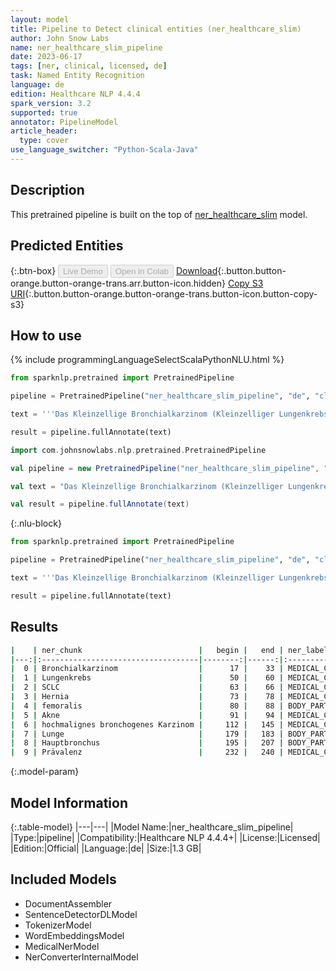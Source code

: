 ```yaml
---
layout: model
title: Pipeline to Detect clinical entities (ner_healthcare_slim)
author: John Snow Labs
name: ner_healthcare_slim_pipeline
date: 2023-06-17
tags: [ner, clinical, licensed, de]
task: Named Entity Recognition
language: de
edition: Healthcare NLP 4.4.4
spark_version: 3.2
supported: true
annotator: PipelineModel
article_header:
  type: cover
use_language_switcher: "Python-Scala-Java"
---
```


## Description

This pretrained pipeline is built on the top of [ner_healthcare_slim](https://nlp.johnsnowlabs.com/2021/04/01/ner_healthcare_slim_de.html) model.

## Predicted Entities



{:.btn-box}
<button class="button button-orange" disabled>Live Demo</button>
<button class="button button-orange" disabled>Open in Colab</button>
[Download](https://s3.amazonaws.com/auxdata.johnsnowlabs.com/clinical/models/ner_healthcare_slim_pipeline_de_4.4.4_3.2_1686963109767.zip){:.button.button-orange.button-orange-trans.arr.button-icon.hidden}
[Copy S3 URI](s3://auxdata.johnsnowlabs.com/clinical/models/ner_healthcare_slim_pipeline_de_4.4.4_3.2_1686963109767.zip){:.button.button-orange.button-orange-trans.button-icon.button-copy-s3}

## How to use


<div class="tabs-box" markdown="1">
{% include programmingLanguageSelectScalaPythonNLU.html %}

```python
from sparknlp.pretrained import PretrainedPipeline

pipeline = PretrainedPipeline("ner_healthcare_slim_pipeline", "de", "clinical/models")

text = '''Das Kleinzellige Bronchialkarzinom (Kleinzelliger Lungenkrebs, SCLC) ist Hernia femoralis, Akne, einseitig, ein hochmalignes bronchogenes Karzinom, das überwiegend im Zentrum der Lunge, in einem Hauptbronchus entsteht. Die mittlere Prävalenz wird auf 1/20.000 geschätzt.'''

result = pipeline.fullAnnotate(text)
```
```scala
import com.johnsnowlabs.nlp.pretrained.PretrainedPipeline

val pipeline = new PretrainedPipeline("ner_healthcare_slim_pipeline", "de", "clinical/models")

val text = "Das Kleinzellige Bronchialkarzinom (Kleinzelliger Lungenkrebs, SCLC) ist Hernia femoralis, Akne, einseitig, ein hochmalignes bronchogenes Karzinom, das überwiegend im Zentrum der Lunge, in einem Hauptbronchus entsteht. Die mittlere Prävalenz wird auf 1/20.000 geschätzt."

val result = pipeline.fullAnnotate(text)
```

{:.nlu-block}
```python
from sparknlp.pretrained import PretrainedPipeline

pipeline = PretrainedPipeline("ner_healthcare_slim_pipeline", "de", "clinical/models")

text = '''Das Kleinzellige Bronchialkarzinom (Kleinzelliger Lungenkrebs, SCLC) ist Hernia femoralis, Akne, einseitig, ein hochmalignes bronchogenes Karzinom, das überwiegend im Zentrum der Lunge, in einem Hauptbronchus entsteht. Die mittlere Prävalenz wird auf 1/20.000 geschätzt.'''

result = pipeline.fullAnnotate(text)
```
</div>

## Results

```bash
|    | ner_chunk                          |   begin |   end | ner_label         |   confidence |
|---:|:-----------------------------------|--------:|------:|:------------------|-------------:|
|  0 | Bronchialkarzinom                  |      17 |    33 | MEDICAL_CONDITION |       0.9988 |
|  1 | Lungenkrebs                        |      50 |    60 | MEDICAL_CONDITION |       0.9931 |
|  2 | SCLC                               |      63 |    66 | MEDICAL_CONDITION |       0.9957 |
|  3 | Hernia                             |      73 |    78 | MEDICAL_CONDITION |       0.8134 |
|  4 | femoralis                          |      80 |    88 | BODY_PART         |       0.8001 |
|  5 | Akne                               |      91 |    94 | MEDICAL_CONDITION |       0.9678 |
|  6 | hochmalignes bronchogenes Karzinom |     112 |   145 | MEDICAL_CONDITION |       0.6409 |
|  7 | Lunge                              |     179 |   183 | BODY_PART         |       0.9729 |
|  8 | Hauptbronchus                      |     195 |   207 | BODY_PART         |       0.9987 |
|  9 | Prävalenz                          |     232 |   240 | MEDICAL_CONDITION |       0.9986 |
```

{:.model-param}
## Model Information

{:.table-model}
|---|---|
|Model Name:|ner_healthcare_slim_pipeline|
|Type:|pipeline|
|Compatibility:|Healthcare NLP 4.4.4+|
|License:|Licensed|
|Edition:|Official|
|Language:|de|
|Size:|1.3 GB|

## Included Models

- DocumentAssembler
- SentenceDetectorDLModel
- TokenizerModel
- WordEmbeddingsModel
- MedicalNerModel
- NerConverterInternalModel